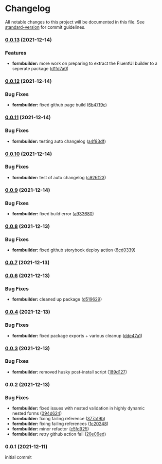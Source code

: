 # Changelog

All notable changes to this project will be documented in this file. See [standard-version](https://github.com/conventional-changelog/standard-version) for commit guidelines.

### [0.0.13](https://github.com/esbenwiberg/formbuilder/compare/v0.0.12...v0.0.13) (2021-12-14)


### Features

* **formbuilder:** more work on preparing to extract the FluentUI builder to a seperate package ([d1fd7a0](https://github.com/esbenwiberg/formbuilder/commit/d1fd7a058ce1c6a8b6f7011253d01ef1d822e6f7))

### [0.0.12](https://github.com/esbenwiberg/formbuilder/compare/v0.0.11...v0.0.12) (2021-12-14)


### Bug Fixes

* **formbuilder:** fixed github page build ([6b47f9c](https://github.com/esbenwiberg/formbuilder/commit/6b47f9cc0f491cbc77df626c5043110f36f1c986))

### [0.0.11](https://github.com/esbenwiberg/formbuilder/compare/v0.0.10...v0.0.11) (2021-12-14)


### Bug Fixes

* **formbuilder:** testing auto changelog ([a4f83df](https://github.com/esbenwiberg/formbuilder/commit/a4f83df6bc01eb435fca0e6a9348ca2569f64e7a))

### [0.0.10](https://github.com/esbenwiberg/formbuilder/compare/v0.0.9...v0.0.10) (2021-12-14)


### Bug Fixes

* **formbuilder:** test of auto changelog ([c926f23](https://github.com/esbenwiberg/formbuilder/commit/c926f23b08b36627fe5c7293a9105f26d61aece1))

### [0.0.9](https://github.com/esbenwiberg/formbuilder/compare/v0.0.8...v0.0.9) (2021-12-14)


### Bug Fixes

* **formbuilder:** fixed build error ([a933680](https://github.com/esbenwiberg/formbuilder/commit/a933680279d5965ae9630870e5afb404e0f9235c))

### [0.0.8](https://github.com/esbenwiberg/formbuilder/compare/v0.0.7...v0.0.8) (2021-12-13)


### Bug Fixes

* **formbuilder:** fixed github storybook deploy action ([6cd0339](https://github.com/esbenwiberg/formbuilder/commit/6cd03394ad46bc51f38be472123042fc748ea5d7))

### [0.0.7](https://github.com/esbenwiberg/formbuilder/compare/v0.0.6...v0.0.7) (2021-12-13)

### [0.0.6](https://github.com/esbenwiberg/formbuilder/compare/v0.0.5...v0.0.6) (2021-12-13)


### Bug Fixes

* **formbuilder:** cleaned up package ([d519629](https://github.com/esbenwiberg/formbuilder/commit/d519629576086f13fcf884d79600fdb14c37e50f))

### [0.0.4](https://github.com/esbenwiberg/formbuilder/compare/v0.0.3...v0.0.4) (2021-12-13)


### Bug Fixes

* **formbuilder:** fixed package exports + various cleanup ([dde47a1](https://github.com/esbenwiberg/formbuilder/commit/dde47a19fdcff1b59b07511139b0976843a6f6f3))

### [0.0.3](https://github.com/esbenwiberg/formbuilder/compare/v0.0.2...v0.0.3) (2021-12-13)


### Bug Fixes

* **formbuilder:** removed husky post-install script ([189d127](https://github.com/esbenwiberg/formbuilder/commit/189d12796d743d1b2d5826112725a3f8b231bbbf))

### 0.0.2 (2021-12-13)


### Bug Fixes

* **formbuilder:** fixed issues with nested validation in highly dynamic nested forms ([094d624](https://github.com/esbenwiberg/formbuilder/commit/094d624da7e984927d5e4ff4c1d69692172964a5))
* **formbuilder:** fixing failing reference ([377a19b](https://github.com/esbenwiberg/formbuilder/commit/377a19bead0a3fb5e517d9e9f4e33b9c918e5faf))
* **formbuilder:** fixing failing references ([1c20248](https://github.com/esbenwiberg/formbuilder/commit/1c202482f148ac74d2000d0e0e7b4728801920ae))
* **formbuilder:** minor refactor ([c5fd925](https://github.com/esbenwiberg/formbuilder/commit/c5fd92504145c69d4bcef1b11aff3881a7c8d7cd))
* **formbuilder:** retry github action fail ([20e06ed](https://github.com/esbenwiberg/formbuilder/commit/20e06edcd15f73bb0a599d1031fd6ec7cb5184ec))


### 0.0.1 (2021-12-11)
initial commit
